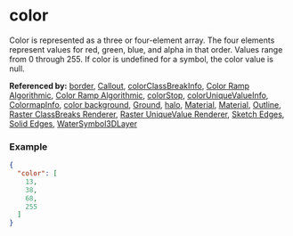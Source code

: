 # color

Color is represented as a three or four-element array. The four elements represent values for red, green, blue, and alpha in that order. Values range from 0 through 255. If color is undefined for a symbol, the color value is null.

**Referenced by:** [border](border.md), [Callout](callout.md), [colorClassBreakInfo](colorClassBreakInfo.md), [Color Ramp Algorithmic](colorRamp_algorithmic.md), [Color Ramp Algorithmic](colorRamp_algorithmic.md), [colorStop](colorStop.md), [colorUniqueValueInfo](colorUniqueValueInfo.md), [ColormapInfo](colormapInfo.md), [color background](environment_background_color.md), [Ground](ground.md), [halo](halo.md), [Material](materialColorMixMode.md), [Material](material.md), [Outline](outline.md), [Raster ClassBreaks Renderer](rasterClassBreaksRenderer.md), [Raster UniqueValue Renderer](rasterUniqueValueRenderer.md), [Sketch Edges](sketchEdges.md), [Solid Edges](solidEdges.md), [WaterSymbol3DLayer](waterSymbol3DLayer.md)

### Example

```json
{
  "color": [
    13,
    38,
    68,
    255
  ]
}
```

